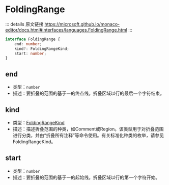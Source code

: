 # FoldingRange
        
::: details 原文链接
https://microsoft.github.io/monaco-editor/docs.html#interfaces/languages.FoldingRange.html
:::

```ts
interface FoldingRange {
    end: number;
    kind?: FoldingRangeKind;
    start: number;
}
```

## end
- 类型：`number`
- 描述：要折叠的范围的基于一的终点线。折叠区域以行的最后一个字符结束。
## kind
- 类型：[FoldingRangeKind](/api/languages/FoldingRangeKind.md)
- 描述：描述折叠范围的种类，如Comment或Region。该类型用于对折叠范围进行分类，并由“折叠所有注释”等命令使用。有关标准化种类的枚举，请参见FoldingRangeKind。
## start
- 类型：`number`
- 描述：要折叠的范围的基于一的起始线。折叠区域以行的第一个字符开始。
